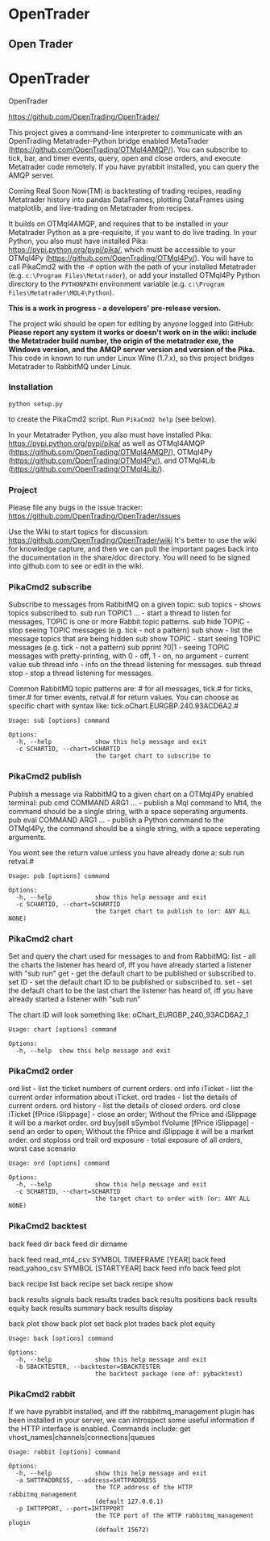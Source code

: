 # OpenTrader
## Open Trader

# OpenTrader

OpenTrader

https://github.com/OpenTrading/OpenTrader/

This project gives a command-line interpreter to communicate with
an OpenTrading Metatrader-Python bridge enabled MetaTrader
(https://github.com/OpenTrading/OTMql4AMQP/).
You can subscribe to tick, bar, and timer events,
query, open and close orders, and execute Metatrader code remotely.
If you have pyrabbit installed, you can query the AMQP server.

Coming Real Soon Now(TM) is backtesting of trading recipes,
reading Metatrader history into pandas DataFrames, plotting
DataFrames using matplotlib, and live-trading on Metatrader from recipes.

It builds on OTMql4AMQP, and requires that to be installed in your
Metatrader Python as a pre-requisite, if you want to do live trading.
In your Python, you also must have installed Pika:
https://pypi.python.org/pypi/pika/, which must be accessible to your
OTMql4Py (https://github.com/OpenTrading/OTMql4Py/).
You will have to call PikaCmd2 with the `-P` option with the
path of your installed Metatrader (e.g. `c:\Program Files\Metatrader`),
or add your installed OTMql4Py Python directory to the `PYTHONPATH`
environment variable (e.g. `c:\Program Files\Metatrader\MQL4\Python`).

**This is a work in progress - a developers' pre-release version.**

The project wiki should be open for editing by anyone logged into GitHub:
**Please report any system it works or doesn't work on in the wiki:
include the Metatrader build number, the origin of the metatrader exe,
the Windows version, and the AMQP server version and version of the Pika.**
This code in known to run under Linux Wine (1.7.x), so this project
bridges Metatrader to RabbitMQ under Linux.

### Installation

```
python setup.py
```
to create the PikaCmd2 script. Run `PikaCmd2 help` (see below).

In your Metatrader Python, you also must have installed Pika:
https://pypi.python.org/pypi/pika/ as well as
OTMql4AMQP (https://github.com/OpenTrading/OTMql4AMQP/),
OTMql4Py (https://github.com/OpenTrading/OTMql4Py/), and
OTMql4Lib (https://github.com/OpenTrading/OTMql4Lib/).

### Project

Please file any bugs in the issue tracker:
https://github.com/OpenTrading/OpenTrader/issues

Use the Wiki to start topics for discussion:
https://github.com/OpenTrading/OpenTrader/wiki
It's better to use the wiki for knowledge capture, and then we can pull
the important pages back into the documentation in the share/doc directory.
You will need to be signed into github.com to see or edit in the wiki.


### PikaCmd2 subscribe

Subscribe to messages from RabbitMQ on a given topic:
  sub topics            - shows topics subscribed to.
  sub run TOPIC1 ...    - start a thread to listen for messages,
                          TOPIC is one or more Rabbit topic patterns.
  sub hide TOPIC        - stop seeing TOPIC messages (e.g. tick - not a pattern)
  sub show              - list the message topics that are being hidden
  sub show TOPIC        - start seeing TOPIC messages (e.g. tick - not a pattern)
  sub pprint ?0|1       - seeing TOPIC messages with pretty-printing,
                          with 0 - off, 1 - on, no argument - current value
  sub thread info       - info on the thread listening for messages.
  sub thread stop       - stop a thread listening for messages.
  
Common RabbitMQ topic patterns are: # for all messages, tick.# for ticks,
timer.# for timer events, retval.# for return values.
You can choose as specific chart with syntax like:
    tick.oChart.EURGBP.240.93ACD6A2.#

```
Usage: sub [options] command

Options:
  -h, --help            show this help message and exit
  -c SCHARTID, --chart=SCHARTID
                        the target chart to subscribe to

```
### PikaCmd2 publish

Publish a message via RabbitMQ to a given chart on a OTMql4Py enabled terminal:
  pub cmd  COMMAND ARG1 ... - publish a Mql command to Mt4,
      the command should be a single string, with a space seperating arguments.
  pub eval COMMAND ARG1 ... - publish a Python command to the OTMql4Py,
      the command should be a single string, with a space seperating arguments.

You wont see the return value unless you have already done a:
  sub run retval.#

```
Usage: pub [options] command

Options:
  -h, --help            show this help message and exit
  -c SCHARTID, --chart=SCHARTID
                        the target chart to publish to (or: ANY ALL NONE)

```
### PikaCmd2 chart

Set and query the chart used for messages to and from RabbitMQ:
  list   - all the charts the listener has heard of,
           iff you have already started a listener with "sub run"
  get    - get the default chart to be published or subscribed to.
  set ID - set the default chart ID to be published or subscribed to.
  set    - set the default chart to be the last chart the listener has heard of,
           iff you have already started a listener with "sub run"

The chart ID will look something like: oChart_EURGBP_240_93ACD6A2_1

```
Usage: chart [options] command

Options:
  -h, --help  show this help message and exit

```
### PikaCmd2 order

  ord list          - list the ticket numbers of current orders.
  ord info iTicket  - list the current order information about iTicket.
  ord trades        - list the details of current orders.
  ord history       - list the details of closed orders.
  ord close iTicket [fPrice iSlippage]            - close an order;
                    Without the fPrice and iSlippage it will be a market order.
  ord buy|sell sSymbol fVolume [fPrice iSlippage] - send an order to open;
                    Without the fPrice and iSlippage it will be a market order.
  ord stoploss
  ord trail
  ord exposure      - total exposure of all orders, worst case scenario
  

```
Usage: ord [options] command

Options:
  -h, --help            show this help message and exit
  -c SCHARTID, --chart=SCHARTID
                        the target chart to order with (or: ANY ALL NONE)

```
### PikaCmd2 backtest

back feed dir
back feed dir dirname

back feed read_mt4_csv SYMBOL TIMEFRAME [YEAR]
back feed read_yahoo_csv SYMBOL [STARTYEAR]
back feed info
back feed plot

back recipe list
back recipe set
back recipe show

back results signals
back results trades
back results positions
back results equity
back results summary
back results display

back plot show
back plot set
back plot trades
back plot equity

```
Usage: back [options] command

Options:
  -h, --help            show this help message and exit
  -b SBACKTESTER, --backtester=SBACKTESTER
                        the backtest package (one of: pybacktest)

```
### PikaCmd2 rabbit

If we have pyrabbit installed, and iff the rabbitmq_management plugin
has been installed in your server, we can introspect some useful
information if the HTTP interface is enabled. Commands include:
    get vhost_names|channels|connections|queues

```
Usage: rabbit [options] command

Options:
  -h, --help            show this help message and exit
  -a SHTTPADDRESS, --address=SHTTPADDRESS
                        the TCP address of the HTTP rabbitmq_management
                        (default 127.0.0.1)
  -p IHTTPPORT, --port=IHTTPPORT
                        the TCP port of the HTTP rabbitmq_management plugin
                        (default 15672)

```
